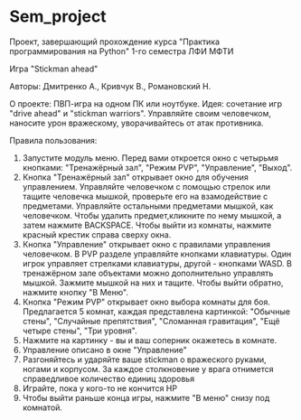 # Sem_project
Проект, завершающий прохождение курса "Практика программирования на Python" 1-го семестра ЛФИ МФТИ

Игра "Stickman ahead"

Авторы: Дмитренко А., Кривчук В., Романовский Н.

О проекте: ПВП-игра на одном ПК или ноутбуке. 
Идея: сочетание игр "drive ahead" и "stickman warriors". Управляйте своим человечком, наносите урон вражескому, уворачивайтесь от атак противника.

Правила пользования: 
1) Запустите модуль меню. Перед вами откроется окно с четырьмя кнопками: "Тренажёрный зал", "Режим PVP", "Управление", "Выход". 
2) Кнопка "Тренажёрный зал" открывает окно для обучения управлением. Управляйте человечком с помощью стрелок или тащите человечка мышкой, проверьте его на взамодействие с предметами. Управляйте остальными предметами мышкой, как человечком.
Чтобы удалить предмет,кликните по нему мышкой, а затем нажмите BACKSPACE.  Чтобы выйти из комнаты, нажмите красный крестик справа сверху окна. 
3) Кнопка "Управление" открывает окно с правилами управления человечком. В PVP разделе управляйте кнопками клавиатуры. Один игрок управляет стрелками клавиатуры, другой - кнопками WASD. В тренажёрном зале объектами можно дополнительно управлять мышкой. Зажмите мышкой на них и тащите. Чтобы выйти обратно, нажмите кнопку "В Меню".
4) Кнопка "Режим PVP" открывает окно выбора комнаты для боя. Предлагается 5 комнат, каждая представлена картинкой: "Обычные стены", "Случайные препятствия", "Сломанная гравитация", "Ещё четыре стены", "Три уровня". 
5) Нажмите на картинку - вы и ваш соперник окажетесь в комнате. 
6) Управление описано в окне "Управление"
7) Разгоняйтесь и ударяйте ваше stickman о вражеского руками, ногами и корпусом. За каждое столкновение у врага отнимется справедливое количество единиц здоровья
8) Играйте, пока у кого-то не кончится HP
9) Чтобы выйти раньше конца игры, нажмите "В меню" снизу под комнатой.
 


